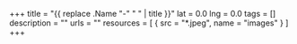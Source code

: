 +++
title = "{{ replace .Name "-" " " | title }}"
lat = 0.0
lng = 0.0
tags = []
description = ""
urls = ""
resources = [
    { src = "*.jpeg", name = "images" }
]
+++

